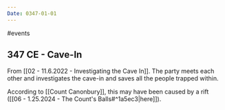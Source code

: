 ```yaml
---
Date: 0347-01-01
---
```

#events
## 347 CE - Cave-In

From [[02 - 11.6.2022 - Investigating the Cave In]]. The party meets each other and investigates the cave-in and saves all the people trapped within. 

According to [[Count Canonbury]], this may have been caused by a rift ([[06 - 1.25.2024 - The Count's Balls#^1a5ec3|here]]). 